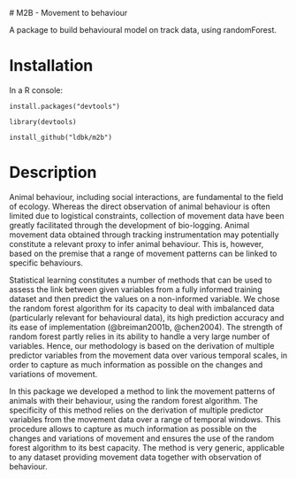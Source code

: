 # M2B - Movement to behaviour

A package to build behavioural model on track data, using randomForest.

# Installation

In a R console:

`install.packages("devtools")`

`library(devtools)`

`install_github("ldbk/m2b")`

# Description

Animal behaviour, including social interactions, are fundamental to the field of
ecology. Whereas the direct observation of animal behaviour is often limited due
to logistical constraints, collection of movement data have been greatly
facilitated through the development of bio-logging. Animal movement data
obtained through tracking instrumentation may potentially constitute a relevant
proxy to infer animal behaviour. This is, however, based on the premise that a
range of movement patterns can be linked to specific behaviours.

Statistical learning constitutes a number of methods that can be used to
assess the link between given variables from a fully informed training
dataset and then predict the values on a non-informed variable. We chose the
random forest algorithm for its capacity to deal with imbalanced data
(particularly relevant for behavioural data), its high prediction accuracy
and its ease of implementation (@breiman2001b, @chen2004). 
The strength of random forest partly relies
in its ability to handle a very large number of variables. Hence, our
methodology is based on the derivation of multiple predictor variables from
the movement data over various temporal scales, in order to capture as much
information as possible on the changes and variations of movement.

In this package we developed a method to link the movement patterns of animals
with their behaviour, using the random forest algorithm. The specificity of this
method relies on the derivation of multiple predictor variables from the
movement data over a range of temporal windows. This procedure allows to capture
as much information as possible on the changes and variations of movement and
ensures the use of the random forest algorithm to its best capacity. The method
is very generic, applicable to any dataset providing movement data together with
observation of behaviour.
